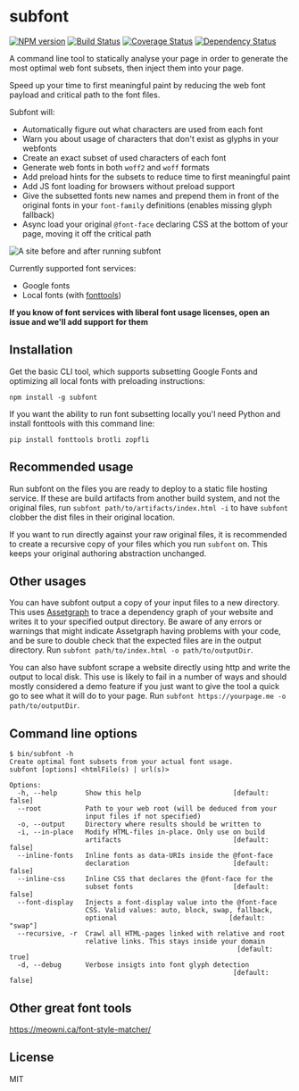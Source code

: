 subfont
=======

[![NPM version](https://badge.fury.io/js/subfont.svg)](http://badge.fury.io/js/subfont)
[![Build Status](https://travis-ci.org/Munter/subfont.svg?branch=master)](https://travis-ci.org/Munter/subfont)
[![Coverage Status](https://img.shields.io/coveralls/Munter/subfont.svg)](https://coveralls.io/r/Munter/subfont?branch=master)
[![Dependency Status](https://david-dm.org/Munter/subfont.svg)](https://david-dm.org/Munter/subfont)

A command line tool to statically analyse your page in order to generate the most optimal web font subsets, then inject them into your page.

Speed up your time to first meaningful paint by reducing the web font payload and critical path to the font files.

Subfont will:

- Automatically figure out what characters are used from each font
- Warn you about usage of characters that don't exist as glyphs in your webfonts
- Create an exact subset of used characters of each font
- Generate web fonts in both `woff2` and `woff` formats
- Add preload hints for the subsets to reduce time to first meaningful paint
- Add JS font loading for browsers without preload support
- Give the subsetted fonts new names and prepend them in front of the original fonts in your `font-family` definitions (enables missing glyph fallback)
- Async load your original `@font-face` declaring CSS at the bottom of your page, moving it off the critical path

![A site before and after running subfont](https://raw.githubusercontent.com/Munter/subfont/master/images/before-after.png)

Currently supported font services:

- Google fonts
- Local fonts (with [fonttools](https://github.com/fonttools/fonttools))

**If you know of font services with liberal font usage licenses, open an issue and we'll add support for them**


Installation
-----

Get the basic CLI tool, which supports subsetting Google Fonts and optimizing all local fonts with preloading instructions:

```
npm install -g subfont
```

If you want the ability to run font subsetting locally you'l need Python and install fonttools with this command line:

```
pip install fonttools brotli zopfli
```


Recommended usage
-----------------

Run subfont on the files you are ready to deploy to a static file hosting service. If these are build artifacts from another build system, and not the original files, run `subfont path/to/artifacts/index.html -i` to have `subfont` clobber the dist files in their original location.

If you want to run directly against your raw original files, it is recommended to create a recursive copy of your files which you run `subfont` on. This keeps your original authoring abstraction unchanged.


Other usages
------------

You can have subfont output a copy of your input files to a new directory. This uses [Assetgraph](https://github.com/assetgraph/assetgraph) to trace a dependency graph of your website and writes it to your specified output directory. Be aware of any errors or warnings that might indicate Assetgraph having problems with your code, and be sure to double check that the expected files are in the output directory. Run `subfont path/to/index.html -o path/to/outputDir`.


You can also have subfont scrape a website directly using http and write the output to local disk. This use is likely to fail in a number of ways and should mostly considered a demo feature if you just want to give the tool a quick go to see what it will do to your page. Run `subfont https://yourpage.me -o path/to/outputDir`.


Command line options
--------------------

```
$ bin/subfont -h
Create optimal font subsets from your actual font usage.
subfont [options] <htmlFile(s) | url(s)>

Options:
  -h, --help       Show this help                       [default: false]
  --root           Path to your web root (will be deduced from your
                   input files if not specified)
  -o, --output     Directory where results should be written to
  -i, --in-place   Modify HTML-files in-place. Only use on build
                   artifacts                            [default: false]
  --inline-fonts   Inline fonts as data-URIs inside the @font-face
                   declaration                          [default: false]
  --inline-css     Inline CSS that declares the @font-face for the
                   subset fonts                         [default: false]
  --font-display   Injects a font-display value into the @font-face
                   CSS. Valid values: auto, block, swap, fallback,
                   optional                            [default: "swap"]
  --recursive, -r  Crawl all HTML-pages linked with relative and root
                   relative links. This stays inside your domain
                                                         [default: true]
  -d, --debug      Verbose insigts into font glyph detection
                                                        [default: false]
```

Other great font tools
----------------------
https://meowni.ca/font-style-matcher/


License
-------

MIT
